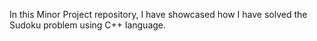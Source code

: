 In this Minor Project repository, I have showcased how I have solved the Sudoku problem using C++ language.
